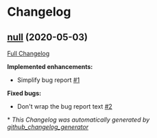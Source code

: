 # Changelog

## [null](https://github.com/teaminkling/base/tree/null) (2020-05-03)

[Full Changelog](https://github.com/teaminkling/base/compare/5090b597d2543dcf1352d58526793231bbbb766e...null)

**Implemented enhancements:**

- Simplify bug report [\#1](https://github.com/teaminkling/base/issues/1)

**Fixed bugs:**

- Don't wrap the bug report text [\#2](https://github.com/teaminkling/base/issues/2)

\* *This Changelog was automatically generated by [github_changelog_generator](https://github.com/github-changelog-generator/github-changelog-generator)*
